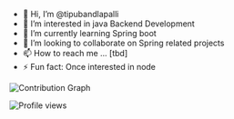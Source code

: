 - 👋 Hi, I’m @tipubandlapalli
- 👀 I’m interested in java Backend Development
- 🌱 I’m currently learning Spring boot 
- 💞️ I’m looking to collaborate on Spring related projects
- 📫 How to reach me ... [tbd]
- ⚡ Fun fact: Once interested in node

![Contribution Graph](https://github-profile-summary-cards.vercel.app/api/cards/profile-details?username=tipubandlapalli&theme=radical)

![Profile views](https://komarev.com/ghpvc/?username=tipubandlapalli)

<!---
tipubandlapalli/tipubandlapalli is a ✨ special ✨ repository because its `README.md` (this file) appears on your GitHub profile.
You can click the Preview link to take a look at your changes.
--->
